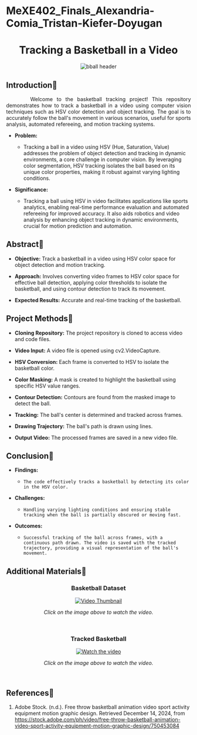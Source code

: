 # MeXE402_Finals_Alexandria-Comia_Tristan-Kiefer-Doyugan

<div align="center">
 
# **Tracking a Basketball in a Video**

![bball header](https://github.com/user-attachments/assets/778cb0fb-87da-44e8-a027-e48db049c1bd)

</div>

## Introduction🏀
<div align="justify">
&nbsp;&nbsp;&nbsp;&nbsp;&nbsp;&nbsp;Welcome to the basketball tracking project! This repository demonstrates how to track a basketball in a video using computer vision techniques such as HSV color detection and object tracking. The goal is to accurately follow the ball's movement in various scenarios, useful for sports analysis, automated refereeing, and motion tracking systems.
</div>

- **Problem:**
  - Tracking a ball in a video using HSV (Hue, Saturation, Value) addresses the problem of object detection and tracking in dynamic environments, a core challenge in computer vision. By leveraging color segmentation, HSV tracking isolates the ball based on its unique color properties, making it robust against varying lighting conditions. 

- **Significance:**
  - Tracking a ball using HSV in video facilitates applications like sports analytics, enabling real-time performance evaluation and automated refereeing for improved accuracy. It also aids robotics and video analysis by enhancing object tracking in dynamic environments, crucial for motion prediction and automation.

## Abstract🏀
- **Objective:** Track a basketball in a video using HSV color space for object detection and motion tracking.
  
- **Approach:** Involves converting video frames to HSV color space for effective ball detection, applying color thresholds to isolate the basketball, and using contour detection to track its movement.
  
- **Expected Results:** Accurate and real-time tracking of the basketball.
## Project Methods🏀
- **Cloning Repository:** The project repository is cloned to access video and code files.

- **Video Input:** A video file is opened using cv2.VideoCapture.

- **HSV Conversion:** Each frame is converted to HSV to isolate the basketball color.

- **Color Masking:** A mask is created to highlight the basketball using specific HSV value ranges.

- **Contour Detection:** Contours are found from the masked image to detect the ball.

- **Tracking:** The ball's center is determined and tracked across frames.

- **Drawing Trajectory:** The ball's path is drawn using lines.

- **Output Video:** The processed frames are saved in a new video file.
  
## Conclusion🏀
- **Findings:**
  - `The code effectively tracks a basketball by detecting its color in the HSV color.`

- **Challenges:**
  - `Handling varying lighting conditions and ensuring stable tracking when the ball is partially obscured or moving fast.`

- **Outcomes:**
  - `Successful tracking of the ball across frames, with a continuous path drawn. The video is saved with the tracked trajectory, providing a visual representation of the ball's movement.`
    
## Additional Materials🏀

<div align="center">
 
### **Basketball Dataset**

[![Video Thumbnail](https://img.youtube.com/vi/mdobMUUWSLQ/0.jpg)](https://www.youtube.com/watch?v=mdobMUUWSLQ)


_Click on the image above to watch the video._


</div>

<br>

<div align="center">
 
### **Tracked Basketball**

[![Watch the video](https://img.youtube.com/vi/m3v4pw8J-Yo/0.jpg)](https://www.youtube.com/watch?v=m3v4pw8J-Yo)


_Click on the image above to watch the video._


</div>

<br>


## References🏀
1. Adobe Stock. (n.d.). Free throw basketball animation video sport activity equipment motion graphic design. Retrieved December 14, 2024, from https://stock.adobe.com/ph/video/free-throw-basketball-animation-video-sport-activity-equipment-motion-graphic-design/750453084
